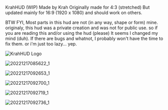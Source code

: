 KrahHUD (WIP)
Made by Krah
Originally made for 4:3 (stretched) But updated mainly for 16:9 (1920 x 1080) and should work on others.

BTW FYI, Most parts in this hud are not (in any way, shape or form) mine.
originaly, this hud was a private creation and was not for public use.
so if you are reading this and/or using the hud (please) It seems I changed my mind (duh).
If there are bugs and whatnot, I probably won't have the time to fix them.
or i'm just too lazy... yep.


![KrahHUD Logo](https://user-images.githubusercontent.com/70738215/208268905-5bde4a2d-8afd-4841-8026-ddebb9dbac31.png)

![20221217085622_1](https://user-images.githubusercontent.com/70738215/208269046-f3476dee-0e82-42a5-a3a0-1f067f05b082.jpg)

![20221217092653_1](https://user-images.githubusercontent.com/70738215/208269075-dab2e82e-f68b-4639-b8f5-bdea8660ec4c.jpg)

![20221217092700_1](https://user-images.githubusercontent.com/70738215/208269082-fae39dd1-69ad-44f4-8dad-a7232134152d.jpg)

![20221217092719_1](https://user-images.githubusercontent.com/70738215/208269084-5342a108-f914-4993-8586-162b5c5c0577.jpg)

![20221217092736_1](https://user-images.githubusercontent.com/70738215/208269087-73da745c-4c69-4061-95ef-de7d6dd138c9.jpg)
